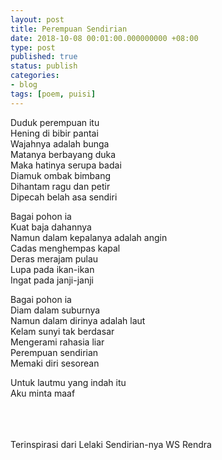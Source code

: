 ```yaml
---
layout: post
title: Perempuan Sendirian
date: 2018-10-08 00:01:00.000000000 +08:00
type: post
published: true
status: publish
categories:
- blog
tags: [poem, puisi]
---
```


Duduk perempuan itu<br>
Hening di bibir pantai<br>
Wajahnya adalah bunga<br>
Matanya berbayang duka<br>
Maka hatinya serupa badai<br>
Diamuk ombak bimbang<br>
Dihantam ragu dan petir<br>
Dipecah belah asa sendiri<br>

Bagai pohon ia<br>
Kuat baja dahannya<br>
Namun dalam kepalanya adalah angin<br>
Cadas menghempas kapal<br>
Deras merajam pulau<br>
Lupa pada ikan-ikan<br>
Ingat pada janji-janji<br>

Bagai pohon ia<br>
Diam dalam suburnya<br>
Namun dalam dirinya adalah laut<br>
Kelam sunyi tak berdasar<br>
Mengerami rahasia liar<br>
Perempuan sendirian<br>
Memaki diri sesorean<br>

Untuk lautmu yang indah itu<br>
Aku minta maaf<br>


<br><br><br>
Terinspirasi dari Lelaki Sendirian-nya WS Rendra
